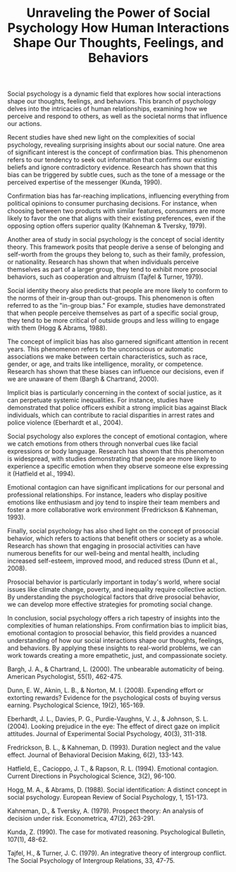 ﻿---
title: "Unraveling the Power of Social Psychology How Human Interactions Shape Our Thoughts, Feelings, and Behaviors"
description: "Discover the fascinating world of human psychology with insights into behavior, mental health, cognitive science, and the latest psychological research."
pubDate: 2025-07-01
category: "psychology"
tags: []
image: "/assets/blog-placeholder-1.svg"
---

Social psychology is a dynamic field that explores how social interactions shape our thoughts, feelings, and behaviors. This branch of psychology delves into the intricacies of human relationships, examining how we perceive and respond to others, as well as the societal norms that influence our actions.

Recent studies have shed new light on the complexities of social psychology, revealing surprising insights about our social nature. One area of significant interest is the concept of confirmation bias. This phenomenon refers to our tendency to seek out information that confirms our existing beliefs and ignore contradictory evidence. Research has shown that this bias can be triggered by subtle cues, such as the tone of a message or the perceived expertise of the messenger (Kunda, 1990).

Confirmation bias has far-reaching implications, influencing everything from political opinions to consumer purchasing decisions. For instance, when choosing between two products with similar features, consumers are more likely to favor the one that aligns with their existing preferences, even if the opposing option offers superior quality (Kahneman & Tversky, 1979).

Another area of study in social psychology is the concept of social identity theory. This framework posits that people derive a sense of belonging and self-worth from the groups they belong to, such as their family, profession, or nationality. Research has shown that when individuals perceive themselves as part of a larger group, they tend to exhibit more prosocial behaviors, such as cooperation and altruism (Tajfel & Turner, 1979).

Social identity theory also predicts that people are more likely to conform to the norms of their in-group than out-groups. This phenomenon is often referred to as the "in-group bias." For example, studies have demonstrated that when people perceive themselves as part of a specific social group, they tend to be more critical of outside groups and less willing to engage with them (Hogg & Abrams, 1988).

The concept of implicit bias has also garnered significant attention in recent years. This phenomenon refers to the unconscious or automatic associations we make between certain characteristics, such as race, gender, or age, and traits like intelligence, morality, or competence. Research has shown that these biases can influence our decisions, even if we are unaware of them (Bargh & Chartrand, 2000).

Implicit bias is particularly concerning in the context of social justice, as it can perpetuate systemic inequalities. For instance, studies have demonstrated that police officers exhibit a strong implicit bias against Black individuals, which can contribute to racial disparities in arrest rates and police violence (Eberhardt et al., 2004).

Social psychology also explores the concept of emotional contagion, where we catch emotions from others through nonverbal cues like facial expressions or body language. Research has shown that this phenomenon is widespread, with studies demonstrating that people are more likely to experience a specific emotion when they observe someone else expressing it (Hatfield et al., 1994).

Emotional contagion can have significant implications for our personal and professional relationships. For instance, leaders who display positive emotions like enthusiasm and joy tend to inspire their team members and foster a more collaborative work environment (Fredrickson & Kahneman, 1993).

Finally, social psychology has also shed light on the concept of prosocial behavior, which refers to actions that benefit others or society as a whole. Research has shown that engaging in prosocial activities can have numerous benefits for our well-being and mental health, including increased self-esteem, improved mood, and reduced stress (Dunn et al., 2008).

Prosocial behavior is particularly important in today's world, where social issues like climate change, poverty, and inequality require collective action. By understanding the psychological factors that drive prosocial behavior, we can develop more effective strategies for promoting social change.

In conclusion, social psychology offers a rich tapestry of insights into the complexities of human relationships. From confirmation bias to implicit bias, emotional contagion to prosocial behavior, this field provides a nuanced understanding of how our social interactions shape our thoughts, feelings, and behaviors. By applying these insights to real-world problems, we can work towards creating a more empathetic, just, and compassionate society.

Bargh, J. A., & Chartrand, L. (2000). The unbearable automaticity of being. American Psychologist, 55(1), 462-475.

Dunn, E. W., Aknin, L. B., & Norton, M. I. (2008). Expending effort or extorting rewards? Evidence for the psychological costs of buying versus earning. Psychological Science, 19(2), 165-169.

Eberhardt, J. L., Davies, P. G., Purdie-Vaughns, V. J., & Johnson, S. L. (2004). Looking prejudice in the eye: The effect of direct gaze on implicit attitudes. Journal of Experimental Social Psychology, 40(3), 311-318.

Fredrickson, B. L., & Kahneman, D. (1993). Duration neglect and the value effect. Journal of Behavioral Decision Making, 6(2), 133-143.

Hatfield, E., Cacioppo, J. T., & Rapson, R. L. (1994). Emotional contagion. Current Directions in Psychological Science, 3(2), 96-100.

Hogg, M. A., & Abrams, D. (1988). Social identification: A distinct concept in social psychology. European Review of Social Psychology, 1, 151-173.

Kahneman, D., & Tversky, A. (1979). Prospect theory: An analysis of decision under risk. Econometrica, 47(2), 263-291.

Kunda, Z. (1990). The case for motivated reasoning. Psychological Bulletin, 107(1), 48-62.

Tajfel, H., & Turner, J. C. (1979). An integrative theory of intergroup conflict. The Social Psychology of Intergroup Relations, 33, 47-75.
